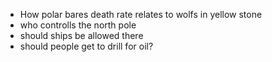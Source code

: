 - How polar bares death rate relates to wolfs in yellow stone
- who controlls the north pole
- should ships be allowed there
- should people get to drill for oil?